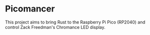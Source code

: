 # Picomancer

This project aims to bring Rust to the Raspberry Pi Pico (RP2040) and control Zack Freedman's Chromance LED display.
